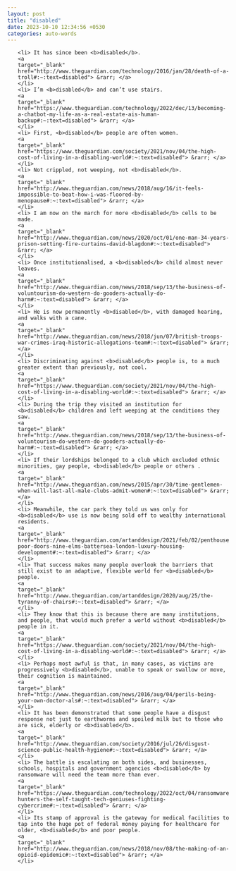 ```yaml
---
layout: post
title: "disabled"
date: 2023-10-10 12:34:56 +0530
categories: auto-words
---
```

<ol>

    <li> It has since been <b>disabled</b>.
    <a 
    target="_blank" 
    href="http://www.theguardian.com/technology/2016/jan/28/death-of-a-troll#:~:text=disabled"> &rarr; </a>
    </li>
    <li> I’m <b>disabled</b> and can’t use stairs.
    <a 
    target="_blank" 
    href="https://www.theguardian.com/technology/2022/dec/13/becoming-a-chatbot-my-life-as-a-real-estate-ais-human-backup#:~:text=disabled"> &rarr; </a>
    </li>
    <li> First, <b>disabled</b> people are often women.
    <a 
    target="_blank" 
    href="https://www.theguardian.com/society/2021/nov/04/the-high-cost-of-living-in-a-disabling-world#:~:text=disabled"> &rarr; </a>
    </li>
    <li> Not crippled, not weeping, not <b>disabled</b>.
    <a 
    target="_blank" 
    href="http://www.theguardian.com/news/2018/aug/16/it-feels-impossible-to-beat-how-i-was-floored-by-menopause#:~:text=disabled"> &rarr; </a>
    </li>
    <li> I am now on the march for more <b>disabled</b> cells to be made.
    <a 
    target="_blank" 
    href="http://www.theguardian.com/news/2020/oct/01/one-man-34-years-prison-setting-fire-curtains-david-blagdon#:~:text=disabled"> &rarr; </a>
    </li>
    <li> Once institutionalised, a <b>disabled</b> child almost never leaves.
    <a 
    target="_blank" 
    href="http://www.theguardian.com/news/2018/sep/13/the-business-of-voluntourism-do-western-do-gooders-actually-do-harm#:~:text=disabled"> &rarr; </a>
    </li>
    <li> He is now permanently <b>disabled</b>, with damaged hearing, and walks with a cane.
    <a 
    target="_blank" 
    href="http://www.theguardian.com/news/2018/jun/07/british-troops-war-crimes-iraq-historic-allegations-team#:~:text=disabled"> &rarr; </a>
    </li>
    <li> Discriminating against <b>disabled</b> people is, to a much greater extent than previously, not cool.
    <a 
    target="_blank" 
    href="https://www.theguardian.com/society/2021/nov/04/the-high-cost-of-living-in-a-disabling-world#:~:text=disabled"> &rarr; </a>
    </li>
    <li> During the trip they visited an institution for <b>disabled</b> children and left weeping at the conditions they saw.
    <a 
    target="_blank" 
    href="http://www.theguardian.com/news/2018/sep/13/the-business-of-voluntourism-do-western-do-gooders-actually-do-harm#:~:text=disabled"> &rarr; </a>
    </li>
    <li> If their lordships belonged to a club which excluded ethnic minorities, gay people, <b>disabled</b> people or others .
    <a 
    target="_blank" 
    href="http://www.theguardian.com/news/2015/apr/30/time-gentlemen-when-will-last-all-male-clubs-admit-women#:~:text=disabled"> &rarr; </a>
    </li>
    <li> Meanwhile, the car park they told us was only for <b>disabled</b> use is now being sold off to wealthy international residents.
    <a 
    target="_blank" 
    href="http://www.theguardian.com/artanddesign/2021/feb/02/penthouses-poor-doors-nine-elms-battersea-london-luxury-housing-development#:~:text=disabled"> &rarr; </a>
    </li>
    <li> That success makes many people overlook the barriers that still exist to an adaptive, flexible world for <b>disabled</b> people.
    <a 
    target="_blank" 
    href="http://www.theguardian.com/artanddesign/2020/aug/25/the-tyranny-of-chairs#:~:text=disabled"> &rarr; </a>
    </li>
    <li> They know that this is because there are many institutions, and people, that would much prefer a world without <b>disabled</b> people in it.
    <a 
    target="_blank" 
    href="https://www.theguardian.com/society/2021/nov/04/the-high-cost-of-living-in-a-disabling-world#:~:text=disabled"> &rarr; </a>
    </li>
    <li> Perhaps most awful is that, in many cases, as victims are progressively <b>disabled</b>, unable to speak or swallow or move, their cognition is maintained.
    <a 
    target="_blank" 
    href="http://www.theguardian.com/news/2016/aug/04/perils-being-your-own-doctor-als#:~:text=disabled"> &rarr; </a>
    </li>
    <li> It has been demonstrated that some people have a disgust response not just to earthworms and spoiled milk but to those who are sick, elderly or <b>disabled</b>.
    <a 
    target="_blank" 
    href="http://www.theguardian.com/society/2016/jul/26/disgust-science-public-health-hygiene#:~:text=disabled"> &rarr; </a>
    </li>
    <li> The battle is escalating on both sides, and businesses, schools, hospitals and government agencies <b>disabled</b> by ransomware will need the team more than ever.
    <a 
    target="_blank" 
    href="https://www.theguardian.com/technology/2022/oct/04/ransomware-hunters-the-self-taught-tech-geniuses-fighting-cybercrime#:~:text=disabled"> &rarr; </a>
    </li>
    <li> Its stamp of approval is the gateway for medical facilities to tap into the huge pot of federal money paying for healthcare for older, <b>disabled</b> and poor people.
    <a 
    target="_blank" 
    href="http://www.theguardian.com/news/2018/nov/08/the-making-of-an-opioid-epidemic#:~:text=disabled"> &rarr; </a>
    </li>